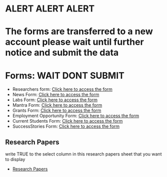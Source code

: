 # ALERT ALERT ALERT
# The forms are transferred to a new account please wait until further notice and submit the data
# Forms: WAIT DONT SUBMIT

- Researchers form: [Click here to access the form](https://forms.gle/vy1PBRf58NDpCZiVA)
- News Form: [Click here to access the form](https://forms.gle/V2nKHTsRCiRAcyvt7)
- Labs Form: [Click here to access the form](https://forms.gle/HdDWP5bT7fmWE7icA)
- Mantra Form: [Click here to access the form](https://forms.gle/SggXF6wS2i4waBYg8)
- Grants Form: [Click here to access the form](https://forms.gle/jDLQSozrX9HThHEm6)
- Employment Opportunity Form: [Click here to access the form](https://forms.gle/XMvALAXaaUXVMKcc9)
- Current Students Form: [Click here to access the form](https://forms.gle/tzT1auzhpbPSHWDL7)
- SuccessStories Form: [Click here to access the form](https://forms.gle/1gkHjwRXRfJbdqVN7)
## Research Papers

write TRUE to the select column in this research papers sheet that you want to display
- [Research Papers](https://docs.google.com/spreadsheets/d/1UTVX6_wsak20TgdDfPv198mJ50MGH9HgtMDDWRGOtks/edit?usp=sharing)
